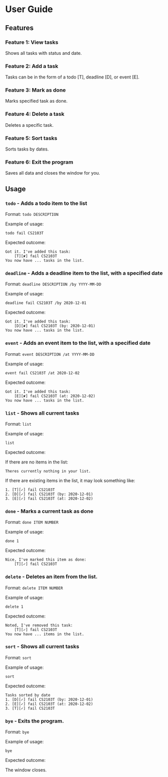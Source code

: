 # User Guide

## Features 

### Feature 1: View tasks
Shows all tasks with status and date.

### Feature 2: Add a task
Tasks can be in the form of a todo [T], deadline [D], or event [E].

### Feature 3: Mark as done
Marks specified task as done.

### Feature 4: Delete a task
Deletes a specific task.

### Feature 5: Sort tasks
Sorts tasks by dates.

### Feature 6: Exit the program
Saves all data and closes the window for you.

## Usage

### `todo` - Adds a todo item to the list

Format: `todo DESCRIPTION`

Example of usage: 

`todo fail CS2103T`

Expected outcome:

    Got it. I've added this task:
        [T][✘] fail CS2103T
    You now have ... tasks in the list.

### `deadline` - Adds a deadline item to the list, with a specified date

Format: `deadline DESCRIPTION /by YYYY-MM-DD`

Example of usage: 

`deadline fail CS2103T /by 2020-12-01`

Expected outcome:

    Got it. I've added this task:
        [D][✘] fail CS2103T (by: 2020-12-01)
    You now have ... tasks in the list.

### `event` - Adds an event item to the list, with a specified date

Format: `event DESCRIPTION /at YYYY-MM-DD`

Example of usage: 

`event fail CS2103T /at 2020-12-02`

Expected outcome:

    Got it. I've added this task:
        [E][✘] fail CS2103T (at: 2020-12-02)
    You now have ... tasks in the list.
    
### `list` - Shows all current tasks

Format: `list`

Example of usage: 

`list`

Expected outcome:

If there are no items in the list:

    Theres currently nothing in your list.
    
If there are existing items in the list, it may look something like:

    1. [T][✓] fail CS2103T
    2. [D][✓] fail CS2103T (by: 2020-12-01)
    3. [E][✓] fail CS2103T (at: 2020-12-02)
    
### `done` - Marks a current task as done

Format: `done ITEM NUMBER`

Example of usage: 

`done 1`

Expected outcome:

    Nice, I've marked this item as done:
        [T][✓] fail CS2103T

### `delete` - Deletes an item from the list.

Format: `delete ITEM NUMBER`

Example of usage: 

`delete 1`

Expected outcome:

    Noted, I've removed this task:
        [T][✓] fail CS2103T
    You now have ... items in the list.
        
### `sort` - Shows all current tasks

Format: `sort`

Example of usage: 

`sort`

Expected outcome:

    Tasks sorted by date
    1. [D][✓] fail CS2103T (by: 2020-12-01)
    2. [E][✓] fail CS2103T (at: 2020-12-02)
    3. [T][✓] fail CS2103T
    
### `bye` - Exits the program.

Format: `bye`

Example of usage: 

`bye`

Expected outcome:

The window closes.